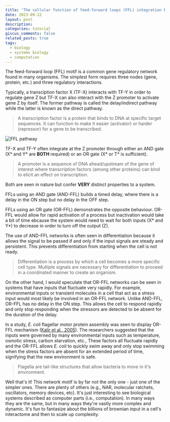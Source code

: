 ```yaml
---
title: 'The cellular function of feed-forward loops (FFL) integration by OR gates'
date: 2023-09-22
layout: post
description:
categories: tutorial
giscus_comments: false
related_posts: true
tags:
  - biology
  - systems biology
  - computation
---
```

The feed-forward loop (FFL) motif is a common gene regulatory network found in many organisms. The simplest form requires three nodes (gene, protein, etc.) and three regulatory interactions.

Typically, a transciption factor X (TF-X) interacts with TF-Y in order to regulate gene Z but TF-X can also interact with the Z promoter to activate gene Z by itself. The former pathway is called the delay/indirect pathway while the latter is known as the direct pathway. 

> A transcription factor is a protein that binds to DNA at specific target sequences. It can function to make it easier (activator) or harder (repressor) for a gene to be transcribed.

![FFL pathway](../../../assets/img/FFL/pathway.png)


TF-X and TF-Y often integrate at the Z promoter through either an AND gate (X* and Y* are **BOTH** required) or an OR gate (X* or T* is sufficient).

> A promoter is a sequence of DNA ahead/upstream of the gene of interest where transcription factors (among other proteins) can bind to elicit an effect on transcription.

Both are seen in nature but confer **VERY** distinct properties to a system.

FFLs using an AND gate (AND-FFL) builds a timed delay, where there is a delay in the ON step but no delay in the OFF step.

FFLs using an OR gate (OR-FFL) demonstrates the opposite behaviour. OR-FFL would allow for rapid activation of a process but inactivation would take a bit of time ebcause the system would need to wait for both inputs (X* and Y*) to decrease in order to turn off the output (Z).

The use of AND-FFL networks is often seen in differentiation because it allows the signal to be passed if and only if the input signals are steady and persistent. This prevents differentiation from starting when the cell is not ready.

> Differentiation is a process by which a cell becomes a more specific cell type. Multiple signals are necessary for differentiation to proceed in a coordinated manner to create an organism.

On the other hand, I would speculate that OR-FFL networks can be seen in systems that have inputs that fluctuate very rapidly. For example, environmental inputs or transient molecules in a cell that act as a stress input would most likely be involved in an OR-FFL network. Unlike AND-FFL, OR-FFL has no delay in the ON step. This allows the cell to respond rapidly and only stop responding when the stressors are detected to be absent for the duration of the delay. 

In a study, *E. coli* flagellar motor protein assembly was seen to display OR-FFL mechanism ([Kalir et al., 2005](https://www.ncbi.nlm.nih.gov/pmc/articles/PMC1681456/)). The researchers suggested that the inputs were governed by many environmental inputs such as temperature, osmotic stress, carbon starvation, etc., These factors all fluctuate rapidly and the OR-FFL allows *E. coli* to quickly swim away and only stop swimming when the stress factors are absent for an extended period of time, signifying that the new environment is safe.

> Flagella are tail-like structures that allow bacteria to move in it's environment.

Well that's it! This network motif is by far not the only one - just one of the simpler ones. There are plenty of others (e.g., NAR, molecular ratchets, oscillators, memory devices, etc). It's just interesting to see biological systems described as computer parts (i.e., computation). In many ways they are the same, but in many ways they're vastly more complex and dynamic. It's fun to fantasize about the billions of brownian input in a cell's interactome and then to scale up complexity.